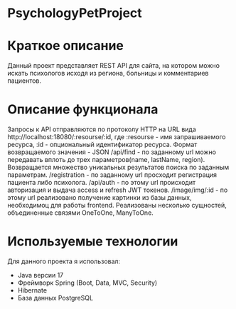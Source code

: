 # PsychologyPetProject

# Краткое описание
Данный проект представляет REST API для сайта, на котором можно искать психологов исходя из региона, больницы и комментариев пациентов.

# Описание функционала
Запросы к API отправляются по протоколу HTTP на URL вида http://localhost:18080/:resourse/:id, где :resourse - имя запрашиваемого ресурса, :id - опциональный
идентификатор ресурса. Формат возвращаемого значения - JSON 
/api/find - по заданному url можно передавать вплоть до трех параметров(name, lastName, region). Возвращается множество уникальных результатов
поиска по заданным параметрам.
/registration - по заданному url просходит регистрация пациента либо психолога.
/api/auth - по этому url происходит авторизация и выдача access и refresh JWT токенов.
/image/img/:id - по этому url реализовано получение картинки из базы данных, необходимоц для работы frontend.
Реализованы несколько сущностей, объединенные связями OneToOne, ManyToOne.

# Используемые технологии
Для данного проекта я использовал:
* Java версии 17
* Фреймворк Spring (Boot, Data, MVC, Security)
* Hibernate
* База данных PostgreSQL



